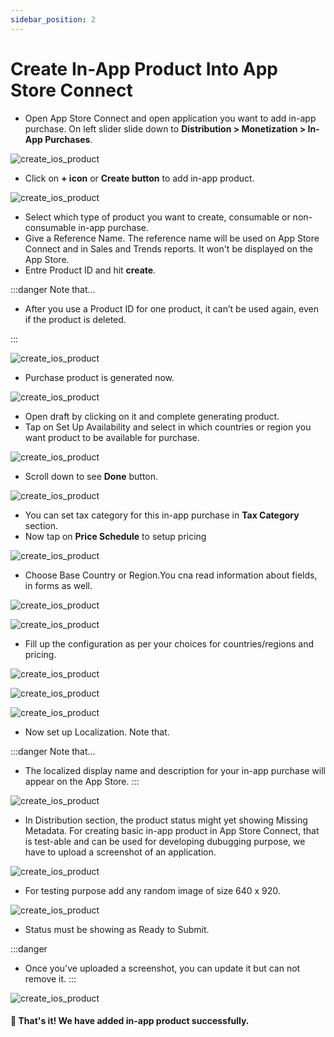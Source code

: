 ```yaml
---
sidebar_position: 2
---
```


# Create In-App Product Into App Store Connect

- Open App Store Connect and open application you want to add in-app purchase. On left slider slide down to **Distribution > Monetization > In-App Purchases**.

![create_ios_product](/img/create-ios-product/create_ios_product_1.png)

- Click on **+ icon** or **Create button** to add in-app product.

![create_ios_product](/img/create-ios-product/create_ios_product_2.png)

- Select which type of product you want to create, consumable or non-consumable in-app purchase. 
- Give a Reference Name. The reference name will be used on App Store Connect and in Sales and Trends reports. It won't be displayed on the App Store.
- Entre Product ID and hit **create**.

:::danger Note that...

- After you use a Product ID for one product, it can’t be used again, even if the product is deleted.

:::

![create_ios_product](/img/create-ios-product/create_ios_product_3.png)

- Purchase product is generated now.

![create_ios_product](/img/create-ios-product/create_ios_product_4.png)

- Open draft by clicking on it and complete generating product.
- Tap on Set Up Availability and select in which countries or region you want product to be available for purchase.

![create_ios_product](/img/create-ios-product/create_ios_product_5.png)

- Scroll down to see **Done** button.

![create_ios_product](/img/create-ios-product/create_ios_product_6.png)

- You can set tax category for this in-app purchase in **Tax Category** section.
- Now tap on **Price Schedule** to setup pricing

![create_ios_product](/img/create-ios-product/create_ios_product_7.png)

- Choose Base Country or Region.You cna read information about fields, in forms as well.

![create_ios_product](/img/create-ios-product/create_ios_product_8.png)

![create_ios_product](/img/create-ios-product/create_ios_product_9.png)

- Fill up the configuration as per your choices for countries/regions and pricing.

![create_ios_product](/img/create-ios-product/create_ios_product_10.png)

![create_ios_product](/img/create-ios-product/create_ios_product_11.png)

![create_ios_product](/img/create-ios-product/create_ios_product_12.png)

- Now set up Localization. Note that.

:::danger Note that...
- The localized display name and description for your in-app purchase will appear on the App Store.
:::

![create_ios_product](/img/create-ios-product/create_ios_product_13.png)

- In Distribution section, the product status might yet showing Missing Metadata. For creating basic in-app product in App Store Connect, that is test-able and can be used for developing dubugging purpose, we have to upload a screenshot of an application.

![create_ios_product](/img/create-ios-product/create_ios_product_4.png)

- For testing purpose add any random image of size 640 x 920.

![create_ios_product](/img/create-ios-product/create_ios_product_14.png)

- Status must be showing as Ready to Submit.

:::danger
- Once you’ve uploaded a screenshot, you can update it but can not remove it.
:::

![create_ios_product](/img/create-ios-product/create_ios_product_15.png)

#### 🥳 That's it! We have added in-app product successfully. 

